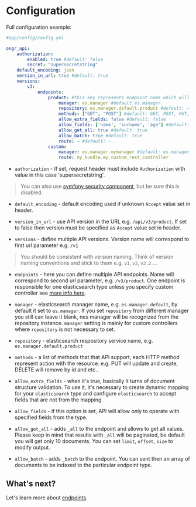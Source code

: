 Configuration
=============

Full configuration example:

```yaml
#app/config/config.yml

ongr_api:
    authorization:
        enabled: true #default: false
        secret: "supersecretstring"
    default_encoding: json
    version_in_url: true #default: true
    versions:
        v3:
            endpoints:
                product: #this key represents endpoint name which will be used in URL 
                    manager: es.manager #default es.manager
                    repository: es.manager.default.product #default: ~
                    methods: ["GET", "POST"] #default: GET, POST, PUT, DELETE
                    allow_extra_fields: false #default: false
                    allow_fields: ['name', 'surname', 'age'] #default: ~
                    allow_get_all: true #default: true
                    allow_batch: true #default: true
                    route: ~ #default: ~
                custom:
                    manager: es.manager.mymanager #default: es.manager
                    route: my_bundle.my_custom_rest_controller
```

- `authorization` - If set, request header must include `Authorization` with value in this case 'supersecretstring'.
> You can also use [symfony security component][3], but be sure this is disabled.

- `default_encoding` - default encoding used if unknown `Accept` value set in header.

- `version_in_url` - use API version in the URL e.g. `/api/v3/product`. If set to false then version must be specified as `Accept` value set in header.

- `versions` - define multiple API versions. Version name will correspond to first url parameter e.g. `/v1`
> You should be consistent with version naming. Think of version naming conventions and stick to them e.g. `v1`, `v2`, `v2.2` ...

- `endpoints` - here you can define multiple API endpoints. Name will correspond to second url parameter, e.g. `/v3/product`. One endpoint is responsible for one elasticsearch type unless you specify custom controller see [more info here][2].

- `manager` - elasticsearch manager name, e.g. `es.manager.default`, by default it set to `es.manager`. If you set `repository` from different manager you still can leave it blank, nes manager will be recognized from the repository instance. `manager` setting is mainly for custom controllers where `repository` is not necessary to set.

- `repository` - elasticsearch respository service name, e.g. `es.manager.default.product`

- `methods` - a list of methods that that API support, each HTTP method represent action with the resource. e.g. PUT will update and create, DELETE will remove by id and etc..
 
- `allow_extra_fields` - when it's true, basically it turns of document structure validation. To use it, it's necessary to create dynamic mapping for your `elasticsearch` type and configure `elasticsearch` to accept fields that are not from the mapping.

- `allow_fields` - if this option is set, API will allow only to operate with specified fields from the type.

- `allow_get_all` - adds `_all` to the endpoint and allows to get all values. Please keep in mind that results with `_all` will be paginated, be default you will get only 10 documents. You can set `limit`, `offset`, `size` to modify output.  

- `allow_batch` - adds `_batch` to the endpoint. You can sent then an array of documents to be indexed to the particular endpoint type.

What's next?
-------------
Let's learn more about [endpoints][3].

[1]: http://ongr.readthedocs.org/en/latest/components/ElasticsearchBundle/mapping.html
[2]: custom_controller.md
[3]: http://symfony.com/doc/current/book/security.html
